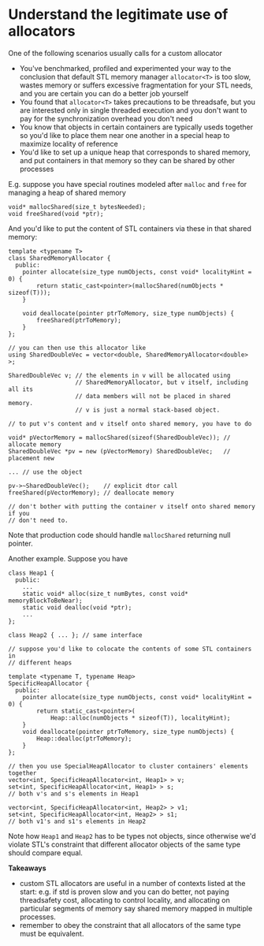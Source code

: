 # Understand the legitimate use of allocators

One of the following scenarios usually calls for a custom allocator
* You've benchmarked, profiled and experimented your way to the conclusion that default STL memory manager `allocator<T>` is too slow, wastes memory or suffers excessive fragmentation for your STL needs, and you are certain you can do a better job yourself
* You found that `allocator<T>` takes precautions to be threadsafe, but you are interested only in single threaded execution and you don't want to pay for the synchronization overhead you don't need
* You know that objects in certain containers are typically useds together so you'd like to place them near one another in a special heap to maximize locality of reference
* You'd like to set up a unique heap that corresponds to shared memory, and put containers in that memory so they can be shared by other processes

E.g. suppose you have special routines modeled after `malloc` and `free` for managing a heap of shared memory
```
void* mallocShared(size_t bytesNeeded);
void freeShared(void *ptr);
```
And you'd like to put the content of STL containers via these in that shared memory:
```
template <typename T>
class SharedMemoryAllocator {
  public:
    pointer allocate(size_type numObjects, const void* localityHint = 0) {
        return static_cast<pointer>(mallocShared(numObjects * sizeof(T)));
    }

    void deallocate(pointer ptrToMemory, size_type numObjects) {
        freeShared(ptrToMemory);
    }
};

// you can then use this allocator like
using SharedDoubleVec = vector<double, SharedMemoryAllocator<double> >;

SharedDoubleVec v; // the elements in v will be allocated using
                   // SharedMemoryAllocator, but v itself, including all its
                   // data members will not be placed in shared memory.
                   // v is just a normal stack-based object.

// to put v's content and v itself onto shared memory, you have to do

void* pVectorMemory = mallocShared(sizeof(SharedDoubleVec)); // allocate memory
SharedDoubleVec *pv = new (pVectorMemory) SharedDoubleVec;   // placement new

... // use the object

pv->~SharedDoubleVec();    // explicit dtor call
freeShared(pVectorMemory); // deallocate memory

// don't bother with putting the container v itself onto shared memory if you
// don't need to.
```

Note that production code should handle `mallocShared` returning null pointer.

Another example. Suppose you have
```
class Heap1 {
  public:
    ...
    static void* alloc(size_t numBytes, const void* memoryBlockToBeNear);
    static void dealloc(void *ptr);
    ...
};

class Heap2 { ... }; // same interface

// suppose you'd like to colocate the contents of some STL containers in
// different heaps

template <typename T, typename Heap>
SpecificHeapAllocator {
  public:
    pointer allocate(size_type numObjects, const void* localityHint = 0) {
        return static_cast<pointer>(
            Heap::alloc(numObjects * sizeof(T)), localityHint);
    }
    void deallocate(pointer ptrToMemory, size_type numObjects) {
        Heap::dealloc(ptrToMemory);
    }
};

// then you use SpecialHeapAllocator to cluster containers' elements together
vector<int, SpecificHeapAllocator<int, Heap1> > v;
set<int, SpecificHeapAllocator<int, Heap1> > s;
// both v's and s's elements in Heap1

vector<int, SpecificHeapAllocator<int, Heap2> > v1;
set<int, SpecificHeapAllocator<int, Heap2> > s1;
// both v1's and s1's elements in Heap2
```

Note how `Heap1` and `Heap2` has to be types not objects, since otherwise we'd violate STL's constraint that different allocator objects of the same type should compare equal.

**Takeaways**
* custom STL allocators are useful in a number of contexts listed at the start: e.g. if std is proven slow and you can do better, not paying threadsafety cost, allocating to control locality, and allocating on particular segments of memory say shared memory mapped in multiple processes.
* remember to obey the constraint that all allocators of the same type must be equivalent.
